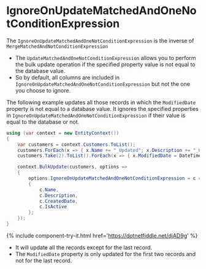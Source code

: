 # IgnoreOnUpdateMatchedAndOneNotConditionExpression

The `IgnoreOnUpdateMatchedAndOneNotConditionExpression` is the inverse of `MergeMatchedAndNotConditionExpression` 

 - The `UpdateMatchedAndOneNotConditionExpression` allows you to perform the bulk update operation if the specified property value is not equal to the database value.
 - So by default, all columns are included in `IgnoreOnUpdateMatchedAndOneNotConditionExpression` but not the one you choose to ignore.

The following example updates all those records in which the `ModifiedDate` property is not equal to a database value. It ignores the specified properties in `IgnoreOnUpdateMatchedAndOneNotConditionExpression` if their value is equal to the database or not.

```csharp
using (var context = new EntityContext())
{
    var customers = context.Customers.ToList();
    customers.ForEach(x => { x.Name += "_Updated"; x.Description += "_Updated"; x.IsActive = false; });
    customers.Take(2).ToList().ForEach(x => { x.ModifiedDate = DateTime.Now; });

    context.BulkUpdate(customers, options => 
    {
        options.IgnoreOnUpdateMatchedAndOneNotConditionExpression = c => new 
        {
            c.Name, 
            c.Description, 
            c.CreatedDate, 
            c.IsActive 
        };
    });
}
```

{% include component-try-it.html href='https://dotnetfiddle.net/djAD9g' %}

 - It will update all the records except for the last record.
 - The `ModifiedDate` property is only updated for the first two records and not for the last record.
